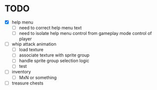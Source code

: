 # TODO

- [x] help menu
  - [ ] need to correct help menu text
  - [ ] need to isolate help menu control from gameplay mode control of player
- [ ] whip attack animation
  - [ ] load texture
  - [ ] associate texture with sprite group
  - [ ] handle sprite group selection logic
  - [ ] test
- [ ] inventory 
    - [ ] MxN or something
- [ ] treasure chests
